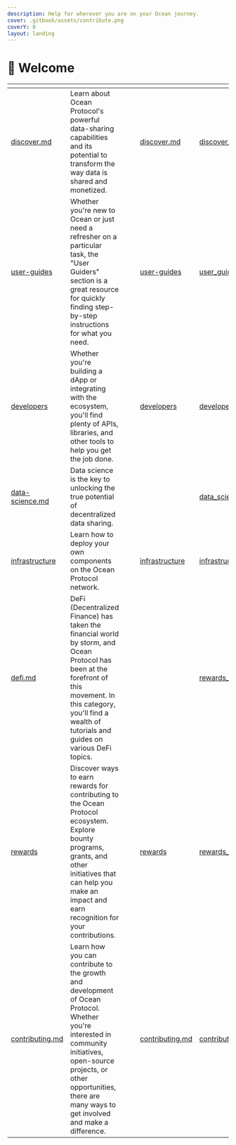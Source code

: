 ```yaml
---
description: Help for wherever you are on your Ocean journey.
cover: .gitbook/assets/contribute.png
coverY: 0
layout: landing
---
```


# 👋 Welcome

<table data-view="cards"><thead><tr><th data-type="content-ref"></th><th></th><th data-hidden data-type="files"></th><th data-hidden data-type="files"></th><th data-hidden data-card-target data-type="content-ref"></th><th data-hidden data-card-cover data-type="files"></th></tr></thead><tbody><tr><td><a href="discover/README.md">discover.md</a></td><td>Learn about Ocean Protocol's powerful data-sharing capabilities and its potential to transform the way data is shared and monetized.</td><td></td><td></td><td><a href="discover/README.md">discover.md</a></td><td><a href=".gitbook/assets/discover_card.png">discover_card.png</a></td></tr><tr><td><a href="user-guides/">user-guides</a></td><td>Whether you're new to Ocean or just need a refresher on a particular task, the "User Guiders" section is a great resource for quickly finding step-by-step instructions for what you need.</td><td></td><td></td><td><a href="user-guides/">user-guides</a></td><td><a href=".gitbook/assets/user_guides_card.png">user_guides_card.png</a></td></tr><tr><td><a href="developers/">developers</a></td><td>Whether you're building a dApp or integrating with the ecosystem, you'll find plenty of APIs, libraries, and other tools to help you get the job done.</td><td></td><td></td><td><a href="developers/">developers</a></td><td><a href=".gitbook/assets/developer_tutorials_card.png">developer_tutorials_card.png</a></td></tr><tr><td><a href="data-science.md">data-science.md</a></td><td>Data science is the key to unlocking the true potential of decentralized data sharing.</td><td></td><td></td><td></td><td><a href=".gitbook/assets/data_science_card.png">data_science_card.png</a></td></tr><tr><td><a href="infrastructure/">infrastructure</a></td><td>Learn how to deploy your own components on the Ocean Protocol network. </td><td></td><td></td><td><a href="infrastructure/">infrastructure</a></td><td><a href=".gitbook/assets/infrastructure_card.png">infrastructure_card.png</a></td></tr><tr><td><a href="defi.md">defi.md</a></td><td>DeFi (Decentralized Finance) has taken the financial world by storm, and Ocean Protocol has been at the forefront of this movement. In this category, you'll find a wealth of tutorials and guides on various DeFi topics.</td><td></td><td></td><td></td><td><a href=".gitbook/assets/rewards_card.png">rewards_card.png</a></td></tr><tr><td><a href="rewards/">rewards</a></td><td>Discover ways to earn rewards for contributing to the Ocean Protocol ecosystem. Explore bounty programs, grants, and other initiatives that can help you make an impact and earn recognition for your contributions.</td><td></td><td></td><td><a href="rewards/">rewards</a></td><td><a href=".gitbook/assets/rewards_card.png">rewards_card.png</a></td></tr><tr><td><a href="contribute/README.md">contributing.md</a></td><td>Learn how you can contribute to the growth and development of Ocean Protocol. Whether you're interested in community initiatives, open-source projects, or other opportunities, there are many ways to get involved and make a difference.</td><td></td><td></td><td><a href="contribute/README.md">contributing.md</a></td><td><a href=".gitbook/assets/contribute_card.png">contribute_card.png</a></td></tr></tbody></table>
